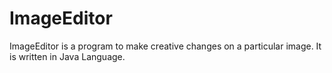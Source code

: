 # ImageEditor
ImageEditor is a program to make creative changes on a particular image. It is written in Java Language.
